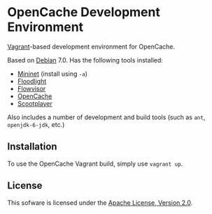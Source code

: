 # OpenCache Development Environment #

[Vagrant](https://www.vagrantup.com)-based development environment for OpenCache.

Based on [Debian](https://debian.org) 7.0. Has the following tools installed:

* [Mininet](https://github.com/mininet/mininet) (install using `-a`)
* [Floodlight](https://github.com/floodlight/floodlight)
* [Flowvisor](https://github.com/OPENNETWORKINGLAB/flowvisor)
* [OpenCache](https://github.com/broadbent/opencache)
* [Scootplayer](https://github.com/broadbent/scootplayer)

Also includes a number of development and build tools (such as `ant`, `openjdk-6-jdk`, etc.)


## Installation ##

To use the OpenCache Vagrant build, simply use `vagrant up`.

## License ##

This sofware is licensed under the [Apache License, Version 2.0](http://www.apache.org/licenses/LICENSE-2.0).